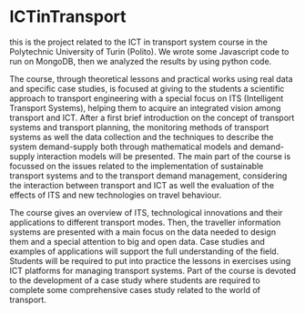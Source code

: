 # ICTinTransport
this is the project related to the ICT in transport system course in the Polytechnic University of Turin (Polito). We wrote some Javascript code to run on MongoDB, then we analyzed the results by using python code.

The course, through theoretical lessons and practical works using real data and specific case studies, is focused at giving to the students a scientific approach to transport engineering with a special focus on ITS (Intelligent Transport Systems), helping them to acquire an integrated vision among transport and ICT. 
After a first brief introduction on the concept of transport systems and transport planning, the monitoring methods of transport systems as well the data collection and the techniques to describe the system demand-supply both through mathematical models and demand-supply interaction models will be presented. 
The main part of the course is focussed on the issues related to the implementation of sustainable transport systems and to the transport demand management, considering the interaction between transport and ICT as well the evaluation of the effects of ITS and new technologies on travel behaviour. 

The course gives an overview of ITS, technological innovations and their applications to different transport modes. Then, the traveller information systems are presented with a main focus on the data needed to design them and a special attention to big and open data. Case studies and examples of applications will support the full understanding of the field.
Students will be required to put into practice the lessons in exercises using ICT platforms for managing transport systems. Part of the course is devoted to the development of a case study where students are required to complete some comprehensive cases study related to the world of transport. 
